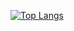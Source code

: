 [![Top Langs](https://hithub-readme-stats.vercel.app/api/top-langs/?username=BravoEN&layout=donut-vertical&langs_count=20)](https://github.com/anuraghazra/github-readme-stats)
